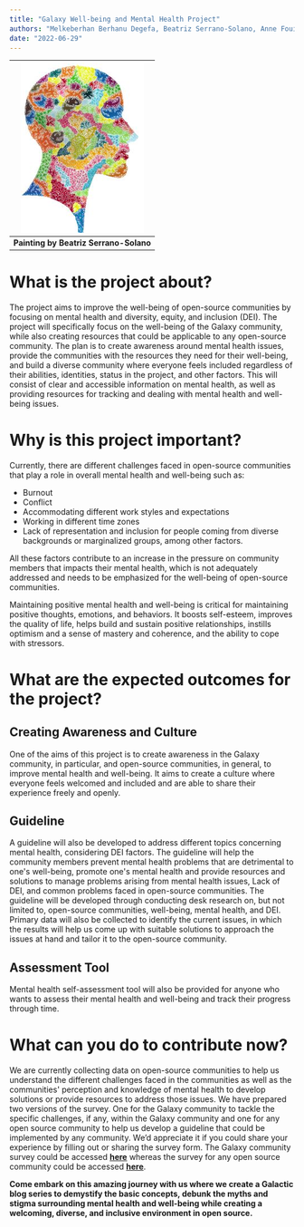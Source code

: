 ```yaml
---
title: "Galaxy Well-being and Mental Health Project" 
authors: "Melkeberhan Berhanu Degefa, Beatriz Serrano-Solano, Anne Fouilloux"
date: "2022-06-29"
---
```


| ![Watercolor Painting](Wellbeing_Project_Image.jpg) |
|:--:|
| <b>Painting by Beatriz Serrano-Solano</b>|

# What is the project about?

The project aims to improve the well-being of open-source communities by focusing on mental health and diversity, equity, and inclusion (DEI). The project will specifically focus on the well-being of the Galaxy community, while also creating resources that could be applicable to any open-source community. The plan is to create awareness around mental health issues, provide the communities with the resources they need for their well-being, and build a diverse community where everyone feels included regardless of their abilities, identities, status in the project, and other factors. This will consist of clear and accessible information on mental health, as well as providing resources for tracking and dealing with mental health and well-being issues.

# Why is this project important?

Currently, there are different challenges faced in open-source communities that play a role in overall mental health and well-being such as:
* Burnout
* Conflict
* Accommodating different work styles and expectations
* Working in different time zones
* Lack of representation and inclusion for people coming from diverse backgrounds or marginalized groups, among other factors.

All these factors contribute to an increase in the pressure on community members that impacts their mental health, which is not adequately addressed and needs to be emphasized for the well-being of open-source communities.  

Maintaining positive mental health and well-being is critical for maintaining positive thoughts, emotions, and behaviors. It boosts self-esteem, improves the quality of life, helps build and sustain positive relationships, instills optimism and a sense of mastery and coherence, and the ability to cope with stressors.

# What are the expected outcomes for the project?

## Creating Awareness and Culture

One of the aims of this project is to create awareness in the Galaxy community, in particular, and open-source communities, in general, to improve mental health and well-being. It aims to create a culture where everyone feels welcomed and included and are able to share their experience freely and openly. 

## Guideline

A guideline will also be developed to address different topics concerning mental health, considering DEI factors. The guideline will help the community members prevent mental health problems that are detrimental to one's well-being, promote one's mental health and provide resources and solutions to manage problems arising from mental health issues, Lack of DEI, and common problems faced in open-source communities. The guideline will be developed through conducting desk research on, but not limited to, open-source communities, well-being, mental health, and DEI. Primary data will also be collected to identify the current issues, in which the results will help us come up with suitable solutions to approach the issues at hand and tailor it to the open-source community.

## Assessment Tool

Mental health self-assessment tool will also be provided for anyone who wants to assess their mental health and well-being and track their progress through time.

# What can you do to contribute now?

We are currently collecting data on open-source communities to help us understand the different challenges faced in the communities as well as the communities' perception and knowledge of mental health to develop solutions or provide resources to address those issues. We have prepared two versions of the survey. One for the Galaxy community to tackle the specific challenges, if any, within the Galaxy community and one for any open source community to help us develop a guideline that could be implemented by any community. We’d appreciate it if you could share your experience by filling out or sharing the survey form. The Galaxy community survey could be accessed [**here**](https://docs.google.com/forms/d/e/1FAIpQLSfxJcW0WhrCWzsGNc-O4yL7yMk8HDg1ufVroityKYLn1YgGEg/viewform?usp=sf_link) whereas the survey for any open source community could be accessed [**here**](https://docs.google.com/forms/d/e/1FAIpQLSdXD-DrdWVpwoHwjG4UujIQV_KpIWPDMmn5yqkDb9kYqZRTBw/viewform?usp=sf_link).


**Come embark on this amazing journey with us where we create a Galactic blog series to demystify the basic concepts, debunk the myths and stigma surrounding mental health and well-being while creating a welcoming, diverse, and inclusive environment in open source.**

